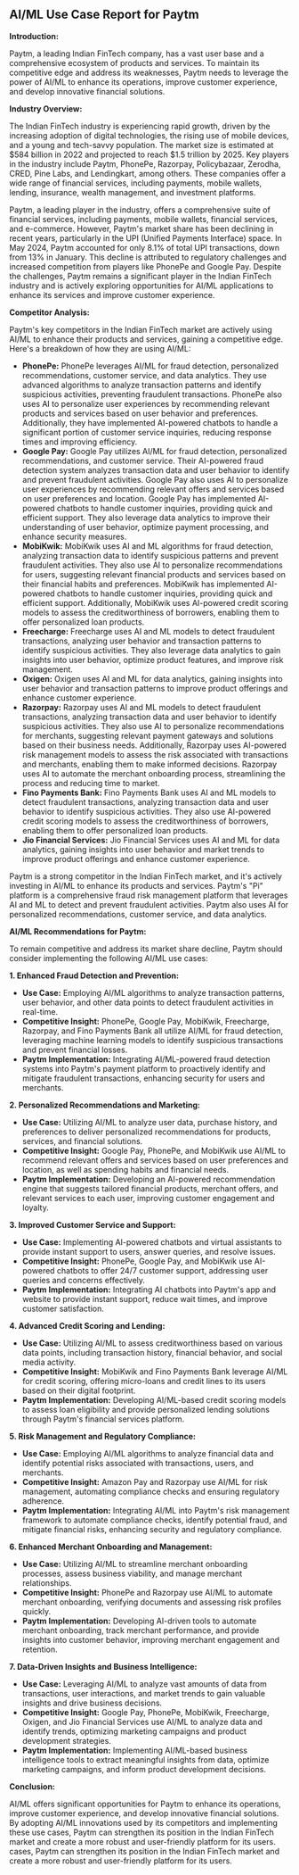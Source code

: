 ## AI/ML Use Case Report for Paytm

**Introduction:**

Paytm, a leading Indian FinTech company, has a vast user base and a comprehensive ecosystem of products and services. To maintain its competitive edge and address its weaknesses, Paytm needs to leverage the power of AI/ML to enhance its operations, improve customer experience, and develop innovative financial solutions.

**Industry Overview:**

The Indian FinTech industry is experiencing rapid growth, driven by the increasing adoption of digital technologies, the rising use of mobile devices, and a young and tech-savvy population. The market size is estimated at $584 billion in 2022 and projected to reach $1.5 trillion by 2025.  Key players in the industry include Paytm, PhonePe, Razorpay, Policybazaar, Zerodha, CRED, Pine Labs, and Lendingkart, among others.  These companies offer a wide range of financial services, including payments, mobile wallets, lending, insurance, wealth management, and investment platforms.

Paytm, a leading player in the industry, offers a comprehensive suite of financial services, including payments, mobile wallets, financial services, and e-commerce. However, Paytm's market share has been declining in recent years, particularly in the UPI (Unified Payments Interface) space. In May 2024, Paytm accounted for only 8.1% of total UPI transactions, down from 13% in January. This decline is attributed to regulatory challenges and increased competition from players like PhonePe and Google Pay. Despite the challenges, Paytm remains a significant player in the Indian FinTech industry and is actively exploring opportunities for AI/ML applications to enhance its services and improve customer experience.  

**Competitor Analysis:**

Paytm's key competitors in the Indian FinTech market are actively using AI/ML to enhance their products and services, gaining a competitive edge.  Here's a breakdown of how they are using AI/ML:

* **PhonePe:** PhonePe leverages AI/ML for fraud detection, personalized recommendations, customer service, and data analytics. They use advanced algorithms to analyze transaction patterns and identify suspicious activities, preventing fraudulent transactions. PhonePe also uses AI to personalize user experiences by recommending relevant products and services based on user behavior and preferences. Additionally, they have implemented AI-powered chatbots to handle a significant portion of customer service inquiries, reducing response times and improving efficiency.
* **Google Pay:**  Google Pay utilizes AI/ML for fraud detection, personalized recommendations, and customer service. Their AI-powered fraud detection system analyzes transaction data and user behavior to identify and prevent fraudulent activities. Google Pay also uses AI to personalize user experiences by recommending relevant offers and services based on user preferences and location. Google Pay has implemented AI-powered chatbots to handle customer inquiries, providing quick and efficient support.  They also leverage data analytics to improve their understanding of user behavior, optimize payment processing, and enhance security measures. 
* **MobiKwik:** MobiKwik uses AI and ML algorithms for fraud detection, analyzing transaction data to identify suspicious patterns and prevent fraudulent activities. They also use AI to personalize recommendations for users, suggesting relevant financial products and services based on their financial habits and preferences. MobiKwik has implemented AI-powered chatbots to handle customer inquiries, providing quick and efficient support. Additionally, MobiKwik uses AI-powered credit scoring models to assess the creditworthiness of borrowers, enabling them to offer personalized loan products.
* **Freecharge:** Freecharge uses AI and ML models to detect fraudulent transactions, analyzing user behavior and transaction patterns to identify suspicious activities. They also leverage data analytics to gain insights into user behavior, optimize product features, and improve risk management.
* **Oxigen:** Oxigen uses AI and ML for data analytics, gaining insights into user behavior and transaction patterns to improve product offerings and enhance customer experience.
* **Razorpay:** Razorpay uses AI and ML models to detect fraudulent transactions, analyzing transaction data and user behavior to identify suspicious activities. They also use AI to personalize recommendations for merchants, suggesting relevant payment gateways and solutions based on their business needs. Additionally, Razorpay uses AI-powered risk management models to assess the risk associated with transactions and merchants, enabling them to make informed decisions.  Razorpay uses AI to automate the merchant onboarding process, streamlining the process and reducing time to market.
* **Fino Payments Bank:** Fino Payments Bank uses AI and ML models to detect fraudulent transactions, analyzing transaction data and user behavior to identify suspicious activities. They also use AI-powered credit scoring models to assess the creditworthiness of borrowers, enabling them to offer personalized loan products.
* **Jio Financial Services:** Jio Financial Services uses AI and ML for data analytics, gaining insights into user behavior and market trends to improve product offerings and enhance customer experience.

Paytm is a strong competitor in the Indian FinTech market, and it's actively investing in AI/ML to enhance its products and services. Paytm's "Pi" platform is a comprehensive fraud risk management platform that leverages AI and ML to detect and prevent fraudulent activities. Paytm also uses AI for personalized recommendations, customer service, and data analytics.

**AI/ML Recommendations for Paytm:**

To remain competitive and address its market share decline, Paytm should consider implementing the following AI/ML use cases:

**1. Enhanced Fraud Detection and Prevention:**

* **Use Case:** Employing AI/ML algorithms to analyze transaction patterns, user behavior, and other data points to detect fraudulent activities in real-time.
* **Competitive Insight:**  PhonePe, Google Pay, MobiKwik, Freecharge, Razorpay, and Fino Payments Bank all utilize AI/ML for fraud detection, leveraging machine learning models to identify suspicious transactions and prevent financial losses.
* **Paytm Implementation:** Integrating AI/ML-powered fraud detection systems into Paytm's payment platform to proactively identify and mitigate fraudulent transactions, enhancing security for users and merchants.

**2. Personalized Recommendations and Marketing:**

* **Use Case:** Utilizing AI/ML to analyze user data, purchase history, and preferences to deliver personalized recommendations for products, services, and financial solutions.
* **Competitive Insight:** Google Pay, PhonePe, and MobiKwik use AI/ML to recommend relevant offers and services based on user preferences and location, as well as spending habits and financial needs.
* **Paytm Implementation:** Developing an AI-powered recommendation engine that suggests tailored financial products, merchant offers, and relevant services to each user, improving customer engagement and loyalty.

**3. Improved Customer Service and Support:**

* **Use Case:** Implementing AI-powered chatbots and virtual assistants to provide instant support to users, answer queries, and resolve issues.
* **Competitive Insight:** PhonePe, Google Pay, and MobiKwik use AI-powered chatbots to offer 24/7 customer support, addressing user queries and concerns effectively.
* **Paytm Implementation:** Integrating AI chatbots into Paytm's app and website to provide instant support, reduce wait times, and improve customer satisfaction.

**4. Advanced Credit Scoring and Lending:**

* **Use Case:** Utilizing AI/ML to assess creditworthiness based on various data points, including transaction history, financial behavior, and social media activity.
* **Competitive Insight:** MobiKwik and Fino Payments Bank leverage AI/ML for credit scoring, offering micro-loans and credit lines to its users based on their digital footprint.
* **Paytm Implementation:** Developing AI/ML-based credit scoring models to assess loan eligibility and provide personalized lending solutions through Paytm's financial services platform.

**5. Risk Management and Regulatory Compliance:**

* **Use Case:** Employing AI/ML algorithms to analyze financial data and identify potential risks associated with transactions, users, and merchants.
* **Competitive Insight:** Amazon Pay and Razorpay use AI/ML for risk management, automating compliance checks and ensuring regulatory adherence. 
* **Paytm Implementation:** Integrating AI/ML into Paytm's risk management framework to automate compliance checks, identify potential fraud, and mitigate financial risks, enhancing security and regulatory compliance.

**6. Enhanced Merchant Onboarding and Management:**

* **Use Case:** Utilizing AI/ML to streamline merchant onboarding processes, assess business viability, and manage merchant relationships.
* **Competitive Insight:** PhonePe and Razorpay use AI/ML to automate merchant onboarding, verifying documents and assessing risk profiles quickly.
* **Paytm Implementation:** Developing AI-driven tools to automate merchant onboarding, track merchant performance, and provide insights into customer behavior, improving merchant engagement and retention.

**7. Data-Driven Insights and Business Intelligence:**

* **Use Case:** Leveraging AI/ML to analyze vast amounts of data from transactions, user interactions, and market trends to gain valuable insights and drive business decisions.
* **Competitive Insight:** Google Pay, PhonePe, MobiKwik, Freecharge, Oxigen, and Jio Financial Services use AI/ML to analyze data and identify trends, optimizing marketing campaigns and product development strategies. 
* **Paytm Implementation:** Implementing AI/ML-based business intelligence tools to extract meaningful insights from data, optimize marketing campaigns, and inform product development decisions.

**Conclusion:**

AI/ML offers significant opportunities for Paytm to enhance its operations, improve customer experience, and develop innovative financial solutions. By adopting AI/ML innovations used by its competitors and implementing these use cases, Paytm can strengthen its position in the Indian FinTech market and create a more robust and user-friendly platform for its users.
 cases, Paytm can strengthen its position in the Indian FinTech market and create a more robust and user-friendly platform for its users.
